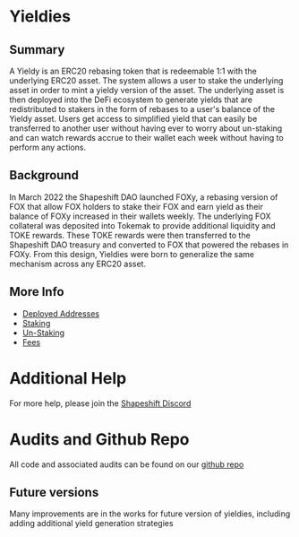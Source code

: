 # Yieldies

## Summary
A Yieldy is an ERC20 rebasing token that is redeemable 1:1 with the underlying ERC20 asset.  The system 
allows a user to stake the underlying asset in order to mint a yieldy version of the asset.  The underlying asset
is then deployed into the DeFi ecosystem to generate yields that are redistributed to stakers in the form of rebases 
to a user's balance of the Yieldy asset. Users get access to simplified yield that can easily be transferred
to another user without having ever to worry about un-staking and can watch rewards accrue to their wallet 
each week without having to perform any actions.

## Background
In March 2022 the Shapeshift DAO launched FOXy, a rebasing version of FOX that allow FOX holders to stake
their FOX and earn yield as their balance of FOXy increased in their wallets weekly.  The underlying FOX collateral 
was deposited into Tokemak to provide additional liquidity and TOKE rewards. These TOKE rewards were then transferred to 
the Shapeshift DAO treasury and converted to FOX that powered the rebases in FOXy. From this design, Yieldies were born to 
generalize the same mechanism across any ERC20 asset.

## More Info

* [Deployed Addresses](deployed_addresses.md)
* [Staking](staking.md)
* [Un-Staking](unstaking.md)
* [Fees](fees.md)

# Additional Help
For more help, please join the [Shapeshift Discord](https://discord.gg/shapeshift)

# Audits and Github Repo
All code and associated audits can be found on our [github repo](https://github.com/shapeshift/yieldies)

## Future versions
Many improvements are in the works for future version of yieldies, including adding additional yield generation strategies
